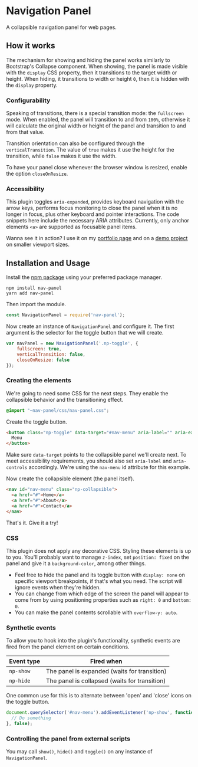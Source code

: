 # Navigation Panel
A collapsible navigation panel for web pages.

## How it works
The mechanism for showing and hiding the panel works similarly to Bootstrap's Collapse component. When showing, the panel is made visible with the `display` CSS property, then it transitions to the target width or height. When hiding, it transitions to width or height `0`, then it is hidden with the `display` property.

### Configurability
Speaking of transitions, there is a special transition mode: the `fullscreen` mode. When enabled, the panel will transition to and from `100%`, otherwise it will calculate the original width or height of the panel and transition to and from that value.

Transition orientation can also be configured through the `verticalTransition`. The value of `true` makes it use the height for the transition, while `false` makes it use the width.

To have your panel close whenever the browser window is resized, enable the option `closeOnResize`.

### Accessibility
This plugin toggles `aria-expanded`, provides keyboard navigation with the arrow keys, performs focus monitoring to close the panel when it is no longer in focus, plus other keyboard and pointer interactions. The code snippets here include the necessary ARIA attributes. Currently, only anchor elements `<a>` are supported as focusable panel items.

Wanna see it in action? I use it on my [portfolio page](https://dougsilva.me/) and on a [demo project](https://kabum.dougsilva.me/) on smaller viewport sizes.

## Installation and Usage
Install the [npm package](https://www.npmjs.com/package/nav-panel) using your preferred package manager.
```
npm install nav-panel
yarn add nav-panel
```

Then import the module.
```js
const NavigationPanel = require('nav-panel');
```

Now create an instance of `NavigationPanel` and configure it. The first argument is the selector for the toggle button that we will create.
```js
var navPanel = new NavigationPanel('.np-toggle', {
    fullscreen: true,
    verticalTransition: false,
    closeOnResize: false
});
```

### Creating the elements
We're going to need some CSS for the next steps. They enable the collapsible behavior and the transitioning effect.
```css
@import "~nav-panel/css/nav-panel.css";
```

Create the toggle button.
```html
<button class="np-toggle" data-target="#nav-menu" aria-label="" aria-expanded="false" aria-controls="nav-menu" aria-haspopup="true">
  Menu
</button>
```
Make sure `data-target` points to the collapsible panel we'll create next. To meet accessibility requirements, you should also set `aria-label` and `aria-controls` accordingly. We're using the `nav-menu` id attribute for this example.

Now create the collapsible element (the panel itself).
```html
<nav id="nav-menu" class="np-collapsible">
  <a href="#">Home</a>
  <a href="#">About</a>
  <a href="#">Contact</a>
</nav>
```

That's it. Give it a try!

### CSS
This plugin does not apply any decorative CSS. Styling these elements is up to you. You'll probably want to manage `z-index`, set `position: fixed` on the panel and give it a `background-color`, among other things.

- Feel free to hide the panel and its toggle button with `display: none` on specific viewport breakpoints, if that's what you need. The script will ignore events when they're hidden.
- You can change from which edge of the screen the panel will appear to come from by using positioning properties such as `right: 0` and `bottom: 0`.
- You can make the panel contents scrollable with `overflow-y: auto`.

### Synthetic events
To allow you to hook into the plugin's functionality, synthetic events are fired from the panel element on certain conditions.

| Event type      | Fired when                                    |
| --------------- | --------------------------------------------- |
| `np-show`       | The panel is expanded (waits for transition)  |
| `np-hide`       | The panel is collapsed (waits for transition) |

One common use for this is to alternate between 'open' and 'close' icons on the toggle button.

```js
document.querySelector('#nav-menu').addEventListener('np-show', function(event) {
  // Do something
}, false);
```

### Controlling the panel from external scripts
You may call `show()`, `hide()` and `toggle()` on any instance of `NavigationPanel`.

